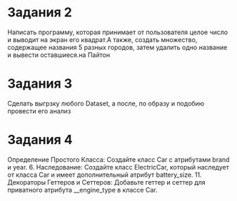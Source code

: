 # Задания 2
Написать программу, которая принимает от пользователя целое число и выводит на экран его квадрат.А также, создать множество, содержащее названия 5 разных городов, затем удалить одно название и вывести оставшиеся.на Пайтон
# Задания 3
Сделать выгрзку любого Dataset, а после, по образу и подобию провести его анализ
# Задания 4
Определение Простого Класса: Создайте класс Car с атрибутами brand и year. 6. Наследование: Создайте класс ElectricCar, который наследует от класса Car и имеет дополнительный атрибут battery_size. 11. Декораторы Геттеров и Сеттеров: Добавьте геттер и сеттер для приватного атрибута __engine_type в классе Car.
